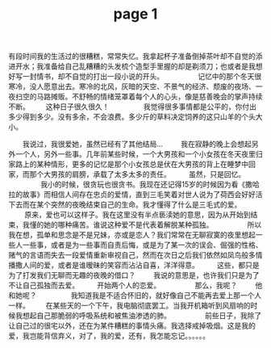 ﻿---
layout: post
title: page 1
categories:
- Book
tags:
- 一梦千年
- 岁月如歌
---



有段时间我的生活过的很糟糕，常常失忆。我拿起杯子准备倒掉茶叶却不自觉的添进开水；我准备给自己乱糟糟的头发梳个造型手里握的却是剃须刀；也或者是我想好写一封情书，却不自觉的打出一段小说的开头。 
　　 
　　 记忆中的那个冬天很寒冷，没人愿意出去。寒冷的北风，灰暗的天空、不景气的经济、颓废的夜场、一夜扫空的马路摊贩。不舒畅的情绪笼罩着每个人的心头，像是慈善晚会的掌声持续不断。 
　　这种日子很久很久！ 
　　 
　　 我觉得很多事情都是公平的，你付出多少得到多少。没有多余，不会浪费。多少斤的草料决定饲养的这只山羊的个头大小。
 
　　我说过，我很爱她，虽然已经有了其他结局...
　　 
我在寂静的晚上会想起另外一个人，另外一些事。几年前某些时候，一个大男孩和一个小女孩在冬天夜里归家路上的某种情形，更多的记忆是那个小女孩总是伏在大男孩的背上在睡梦中回家，而那个大男孩的肩膀，承载了太多太多的责任。 
　　 虽然，只是回忆。 
　　 
　　 我小的时候，很贪玩也很贪书。我现在还记得15岁的时候因为看《撒哈拉的故事》而相信人间存在忠贞的爱情，直到三毛笑着对世人说为了荷西会好好活下去而在某个突然的夜晚结束自己的生命。我才懂得了什么是三毛式的爱。 
　　 原来，爱也可以这样子。我在这里没有半点亵渎她的意思，因为从开始到结束，我懂的她的哪种痛苦。谁说这种爱不是代表着解脱某种孤独。 
　　 
　　 所以我在想，孤单和思念是不是兄妹，亦或是恋人？我们常常在无聊寂寞的夜里想起一些人一些事，或者是为一些事而自责后悔，或是为了某一次的误会、倔强的性格、赌气的言语而失去一段爱情重新审视自己，然而在次日之后我们依然如凤鸟般多情播撒人间的爱，或者是谁暧昧的笑容而沾沾自喜，洋洋得意。 
　　 这些，都只是为了打发我们无聊而无趣的夜晚的借口？ 
　　 我说的意思是，也许我们只是为了不让自己孤独而去爱。 
　　 开始两个人的恋爱。 
　　 
　　 那么，我呢？ 
　　 他和她呢？ 
　　 
　　 我知道我是不适合怀旧的，就好像自己不能再去爱上那一个人一样。 
　　在某些天的一个下午，我电脑彻底罢工。当我开机箱听到风扇响的时候我想起自己那脆弱的呼吸系统和被焦油渗透的肺。 
　　 
　　 前些日子，我除了让自己过的很宅以外，还在为某件糟糕的事情头痛。我选择戒掉吸烟。这是我的爱，我岂能背信弃义，对了，我的爱，还有，我怎能忘记。。。。。。 